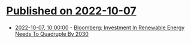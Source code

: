 # [Published on 2022-10-07](index.md)

* [2022-10-07, 10:00:00](https://news.slashdot.org/story/22/10/06/2236218/bloomberg-investment-in-renewable-energy-needs-to-quadruple-by-2030?utm_source=rss1.0mainlinkanon&utm_medium=feed) - [Bloomberg: Investment In Renewable Energy Needs To Quadruple By 2030](https://news.slashdot.org/story/22/10/06/2236218/bloomberg-investment-in-renewable-energy-needs-to-quadruple-by-2030?utm_source=rss1.0mainlinkanon&utm_medium=feed)
